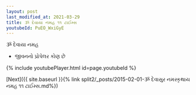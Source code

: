 ```yaml
---
layout: post
last_modified_at: 2021-03-29
title: ૐ દેવાયા નમહ ૧૧ ટાઈમ્સ
youtubeId: PuEO_WxiGyE
---
```

 
 
 ૐ દેવાયા નમહ  
 
 -  જીવનનો પ્રોપેલર કોણ છે 
 
  
 
  
 
 
 
 
 
 


{% include youtubePlayer.html id=page.youtubeId %}
 
[Next]({{ site.baseurl }}{% link  split2/_posts/2015-02-01-ૐ દેવાસુર નમસ્કૃથાય નમહ ૧૧ ટાઈમ્સ.md%})
 
